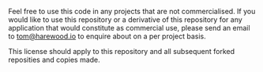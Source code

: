 Feel free to use this code in any projects that are not commercialised. If you would like to use this repository or a derivative of this repository for any application that would constitute as commercial use, please send an email to tom@harewood.io to enquire about on a per project basis.

This license should apply to this repository and all subsequent forked reposities and copies made.
